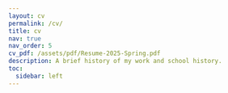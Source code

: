 ```yaml
---
layout: cv
permalink: /cv/
title: cv
nav: true
nav_order: 5
cv_pdf: /assets/pdf/Resume-2025-Spring.pdf
description: A brief history of my work and school history.
toc:
  sidebar: left
---
```

